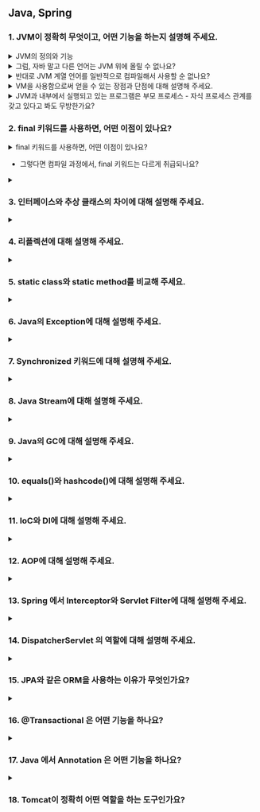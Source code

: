 ## Java, Spring

### 1. JVM이 정확히 무엇이고, 어떤 기능을 하는지 설명해 주세요.

<details>
<summary>JVM의 정의와 기능</summary>

- JVM(Java Virtual Machine): 자바 바이트코드를 실행하기 위한 가상 머신. 
  - 주요 구성 요소: 클래스 로더(class loader), 실행 엔진(execution engine), 런타임 데이터 영역(Runtime Data Areas)
  - 자바 컴파일러(javac)가 .java → 바이트 코드(.class)로 반환, JVM이 바이트 코드를 실행. 
- 클래스 로딩(메모리로 로딩), 보안, 실행 엔진, 메모리 관리, 표준 라이브러리 접근 등의 기능을 수행한다. 
- Java 프로그램이어떤 운영체제(OS)에서도 동일하게 작동할 수 있게 한다. 
  - Java 바이트코드: JVM이 이해할 수 있는 언어로 번역된 Java 소스 코드를 의미. 
- [답변 참고](https://peonyf.tistory.com/entry/JVM)
</details>

<details>
<summary>그럼, 자바 말고 다른 언어는 JVM 위에 올릴 수 없나요?</summary>

- JVM은 Java 전용이 아닌, JVM 바이트코드를 실행한다. Java 바이트코드로 변환이 가능하다면 다른 언어도 실행할 수 있다. 
- 대표적으로, Kotlin, Scala, Groovy 등이 JVM 위에서 실행될 수 있다. 
- 이러한 언어들은 각자의 특성을 가지고 있지만, JVM 위에서 실행되므로 Java의 라이브러리와 프레임워크를 활용할 수 있고, JVM의 메모리 관리와 성능 최적화 같은 기능을 이용할 수 있다. 

</details>

<details>
<summary>반대로 JVM 계열 언어를 일반적으로 컴파일해서 사용할 순 없나요?</summary>

- 가능할 수는 있지만 제한적이다. JVM 언어로 작성된 코드를 JVM 바이트코드가 아닌 네이티브 코드로 직접 컴파일하려면, 해당 언어를 지원하는 AOT(ahead-of-time) 컴파일러나 별도
- JVM이 제공하는 이식성과 런타임 기능(GC, 리플렉션 등) 일부를 잃을 수 있어 JVM의 장점을 활용하기 어렵다. 
</details>

<details>
<summary>VM을 사용함으로써 얻을 수 있는 장점과 단점에 대해 설명해 주세요.</summary>

**장점**
- 이식성: VM은 OS/하드웨어의 세부 사항을 추상화하여, OS/하드웨어에 관계없이 실행 가능하도록 한다. 예를 들어, JVM은 자바 프로그램을 모든 JVM이 설치된 프로그램에서 실행할 수 있게 해준다. 
- 보안: VM은 바이트코드 검증(실행 전 코드의 무결성, 안전성 확인), 샌드박스 환경 제공(프로그램이 시스템 작원에 직접 접근하지 못하게 처리) 등의 기능을 수행한다. 
- 메모리 관리 자동화: 자동 메모리 관리와 가비지 컬렉션 기능(사용하지 않는 객체 메모리를 자동 해제)을 제공한다.

**단점**
- 추가 자원 사용: VM은 자체적인 운영 체제와 런타임 시스템을 유지하기 때문에 추가적인 메모리와 CPU 리소스 자원을 사용하게 된다. 
- 속도: VM을 거쳐 코드를 실행하는 것은 일반적으로 네이티브 앱보다 느릴 수 있지만, 최근에는 최적화를 통해 속도 격차가 줄어들고 있다. 
</details>

<details>
<summary>JVM과 내부에서 실행되고 있는 프로그램은 부모 프로세스 - 자식 프로세스 관계를 갖고 있다고 봐도 무방한가요?</summary>

- JVM 자체는 하나의 OS 프로세스이고, JVM 안에서 실행되는 Java 프로그램은 JVM 프로세스 내부의 스레드 형태로 동작한다.
- 일반적인 운영 체제의 프로세스 계층 관계를 고려할 때, JVM과 그 내부에서 실행되고 있는 프로그램은 부모-자식 관계라고 보기보다는, 단일 프로세스 내에서 스레드를 통해 동시에 작업을 처리하는 구조라고 볼 수 있다.
</details>



### 2. final 키워드를 사용하면, 어떤 이점이 있나요?</h3></summary>

<details>
<summary>final 키워드를 사용하면, 어떤 이점이 있나요?</summary>
- Java에서의 final: 불변의 특징, 한 번 할당하면 더이상 해당 값을 수정할 수 없음.
- final은 변수, 클래스, 메서드에 붙일 수 있음.

</details>


<ul>
<li> 그렇다면 컴파일 과정에서, final 키워드는 다르게 취급되나요?</li>
</ul>
</details>

<details>
  <summary><h3>3. 인터페이스와 추상 클래스의 차이에 대해 설명해 주세요.</h3></summary>
<ul>
<li> 왜 클래스는 단일 상속만 가능한데, 인터페이스는 2개 이상 구현이 가능할까요?</li>
</ul>
</details>

<details>
  <summary><h3>4. 리플렉션에 대해 설명해 주세요.</h3></summary>
<ul>
<li> 의미만 들어보면 리플렉션은 보안적인 문제가 있을 가능성이 있어보이는데, 실제로 그렇게 생각하시나요? 만약 그렇다면, 어떻게 방지할 수 있을까요?</li>
<li> 리플렉션을 언제 활용할 수 있을까요?</li>
</ul>
</details>

<details>
  <summary><h3>5. static class와 static method를 비교해 주세요.</h3></summary>
<ul>
<li> static 을 사용하면 어떤 이점을 얻을 수 있나요? 어떤 제약이 걸릴까요?</li>
<li> 컴파일 과정에서 static 이 어떻게 처리되는지 설명해 주세요.</li>
</ul>
</details>

<details>
  <summary><h3>6. Java의 Exception에 대해 설명해 주세요.</h3></summary>
<ul>
<li> 예외처리를 하는 세 방법에 대해 설명해 주세요.</li>
<li> CheckedException, UncheckedException 의 차이에 대해 설명해 주세요.</li>
<li> 예외처리가 성능에 큰 영향을 미치나요? 만약 그렇다면, 어떻게 하면 부하를 줄일 수 있을까요?</li>
</ul>
</details>

<details>
  <summary><h3>7. Synchronized 키워드에 대해 설명해 주세요.</h3></summary>
<ul>
<li> Synchronized 키워드가 어디에 붙는지에 따라 의미가 약간씩 변화하는데, 각각 어떤 의미를 갖게 되는지 설명해 주세요.</li>
<li> 효율적인 코드 작성 측면에서, Synchronized는 좋은 키워드일까요?</li>
<li> Synchronized 를 대체할 수 있는 자바의 다른 동기화 기법에 대해 설명해 주세요.</li>
<li> Thread Local에 대해 설명해 주세요.</li>
</ul>
</details>

<details>
  <summary><h3>8. Java Stream에 대해 설명해 주세요.</h3></summary>
<ul>
<li> Stream과 for ~ loop의 성능 차이를 비교해 주세요,</li>
<li> Stream은 병렬처리 할 수 있나요?</li>
<li> Stream에서 사용할 수 있는 함수형 인터페이스에 대해 설명해 주세요.</li>
<li> 가끔 외부 변수를 사용할 때, final 키워드를 붙여서 사용하는데 왜 그럴까요? 꼭 그래야 할까요?</li>
</ul>
</details>

<details>
  <summary><h3>9. Java의 GC에 대해 설명해 주세요.</h3></summary>
<ul>
<li> finalize() 를 수동으로 호출하는 것은 왜 문제가 될 수 있을까요?</li>
<li> 어떤 변수의 값이 null이 되었다면, 이 값은 GC가 될 가능성이 있을까요?</li>
</ul>
</details>

<details>
  <summary><h3>10. equals()와 hashcode()에 대해 설명해 주세요.</h3></summary>
<ul>
<li> 본인이 hashcode() 를 정의해야 한다면, 어떤 점을 염두에 두고 구현할 것 같으세요?</li>
<li> 그렇다면 equals() 를 재정의 해야 할 때, 어떤 점을 염두에 두어야 하는지 설명해 주세요.</li>
</ul>
</details>

<details>
  <summary><h3>11. IoC와 DI에 대해 설명해 주세요.</h3></summary>
<ul>
<li> 후보 없이 특정 기능을 하는 클래스가 딱 한 개하면, 구체 클래스를 그냥 사용해도 되지 않나요? 그럼에도 불구하고 왜 Spring에선 Bean을 사용 할까요?</li>
<li> Spring의 Bean 생성 주기에 대해 설명해 주세요.</li>
<li> 프로토타입 빈은 무엇인가요?</li>
</ul>
</details>

<details>
  <summary><h3>12. AOP에 대해 설명해 주세요.</h3></summary>
<ul>
<li> @Aspect는 어떻게 동작하나요?</li>
</ul>
</details>

<details>
  <summary><h3>13. Spring 에서 Interceptor와 Servlet Filter에 대해 설명해 주세요.</h3></summary>
<ul>
<li> 설명만 들어보면 인터셉터만 쓰는게 나아보이는데, 아닌가요? 필터는 어떤 상황에 사용 해야 하나요?</li>
</ul>
</details>

<details>
  <summary><h3>14. DispatcherServlet 의 역할에 대해 설명해 주세요.</h3></summary>
<ul>
<li>여러 요청이 들어온다고 가정할 때, DispatcherServlet은 한번에 여러 요청을 모두 받을 수 있나요?</li>
<li>수많은 @Controller 를 DispatcherServlet은 어떻게 구분 할까요?</li>
</ul>
</details>

<details>
  <summary><h3>15. JPA와 같은 ORM을 사용하는 이유가 무엇인가요?</h3></summary>
<ul>
<li> 영속성은 어떤 기능을 하나요? 이게 진짜 성능 향상에 큰 도움이 되나요?</li>
<li> N + 1 문제에 대해 설명해 주세요.</li>
</ul>
</details>

<details>
  <summary><h3>16. @Transactional 은 어떤 기능을 하나요?</h3></summary>
<ul>
<li> @Transactional(readonly=true) 는 어떤 기능인가요? 이게 도움이 되나요?</li>
<li> 그런데, 읽기에 트랜잭션을 걸 필요가 있나요? @Transactional을 안 붙이면 되는거 아닐까요?</li>
</ul>
</details>


<details>
  <summary><h3>17. Java 에서 Annotation 은 어떤 기능을 하나요?</h3></summary>
<ul>
<li> 별 기능이 없는 것 같은데, 어떻게 Spring 에서는 Annotation 이 그렇게 많은 기능을 하는 걸까요?</li>
<li> Lombok의 @Data를 잘 사용하지 않는 이유는 무엇일까요?</li>
</ul>
</details>

<details>
  <summary><h3>18. Tomcat이 정확히 어떤 역할을 하는 도구인가요?</h3></summary>
<ul>
<li> 혹시 Netty에 대해 들어보셨나요? 왜 이런 것을 사용할까요?</li>
</ul>
</details>